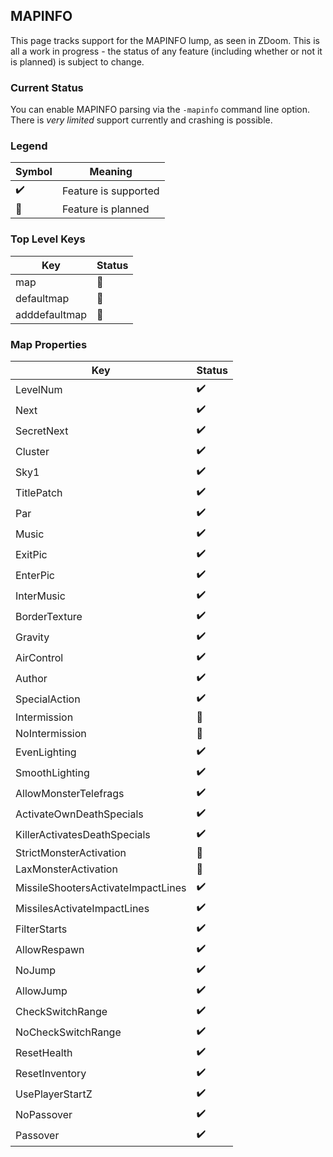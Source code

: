 ## MAPINFO

This page tracks support for the MAPINFO lump, as seen in ZDoom. This is all a work in progress - the status of any feature (including whether or not it is planned) is subject to change.

### Current Status

You can enable MAPINFO parsing via the `-mapinfo` command line option. There is *very limited* support currently and crashing is possible.

### Legend

| Symbol             | Meaning                        |
| ------------------ | ------------------------------ |
| :heavy_check_mark: | Feature is supported           |
| :telescope:        | Feature is planned             |

### Top Level Keys

| Key           | Status          |
| ------------- | --------------- |
| map           | :telescope:     |
| defaultmap    | :telescope:     |
| adddefaultmap | :telescope:     |

### Map Properties

| Key                                | Status          |
| ---------------------------------- | --------------- |
| LevelNum                           | :heavy_check_mark: |
| Next                               | :heavy_check_mark: |
| SecretNext                         | :heavy_check_mark: |
| Cluster                            | :heavy_check_mark: |
| Sky1                               | :heavy_check_mark: |
| TitlePatch                         | :heavy_check_mark: |
| Par                                | :heavy_check_mark: |
| Music                              | :heavy_check_mark: |
| ExitPic                            | :heavy_check_mark: |
| EnterPic                           | :heavy_check_mark: |
| InterMusic                         | :heavy_check_mark: |
| BorderTexture                      | :heavy_check_mark: |
| Gravity                            | :heavy_check_mark: |
| AirControl                         | :heavy_check_mark: |
| Author                             | :heavy_check_mark: |
| SpecialAction                      | :heavy_check_mark: |
| Intermission                       | :telescope:     |
| NoIntermission                     | :telescope:     |
| EvenLighting                       | :heavy_check_mark: |
| SmoothLighting                     | :heavy_check_mark: |
| AllowMonsterTelefrags              | :heavy_check_mark: |
| ActivateOwnDeathSpecials           | :heavy_check_mark: |
| KillerActivatesDeathSpecials       | :heavy_check_mark: |
| StrictMonsterActivation            | :telescope:     |
| LaxMonsterActivation               | :telescope:     |
| MissileShootersActivateImpactLines | :heavy_check_mark: |
| MissilesActivateImpactLines        | :heavy_check_mark: |
| FilterStarts                       | :heavy_check_mark: |
| AllowRespawn                       | :heavy_check_mark: |
| NoJump                             | :heavy_check_mark: |
| AllowJump                          | :heavy_check_mark: |
| CheckSwitchRange                   | :heavy_check_mark: |
| NoCheckSwitchRange                 | :heavy_check_mark: |
| ResetHealth                        | :heavy_check_mark: |
| ResetInventory                     | :heavy_check_mark: |
| UsePlayerStartZ                    | :heavy_check_mark: |
| NoPassover                         | :heavy_check_mark: |
| Passover                           | :heavy_check_mark: |
